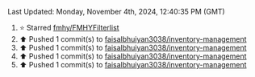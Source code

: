 <!--RECENT_ACTIVITY:last_update-->
Last Updated: Monday, November 4th, 2024, 12:40:35 PM (GMT)
<!--RECENT_ACTIVITY:last_update_end-->
<!--RECENT_ACTIVITY:start-->
1. ⭐ Starred [fmhy/FMHYFilterlist](https://github.com/fmhy/FMHYFilterlist)<br>
2. ⬆️ Pushed 1 commit(s) to [faisalbhuiyan3038/inventory-management](https://github.com/faisalbhuiyan3038/inventory-management)<br>
3. ⬆️ Pushed 1 commit(s) to [faisalbhuiyan3038/inventory-management](https://github.com/faisalbhuiyan3038/inventory-management)<br>
4. ⬆️ Pushed 1 commit(s) to [faisalbhuiyan3038/inventory-management](https://github.com/faisalbhuiyan3038/inventory-management)<br>
5. ⬆️ Pushed 1 commit(s) to [faisalbhuiyan3038/inventory-management](https://github.com/faisalbhuiyan3038/inventory-management)<br>
<!--RECENT_ACTIVITY:end-->
